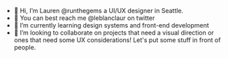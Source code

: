 - 👋 Hi, I’m Lauren @runthegems a UI/UX designer in Seattle.
- 👀 You can best reach me @leblanclaur on twitter
- 🌱 I’m currently learning design systems and front-end development
- 💞️ I’m looking to collaborate on projects that need a visual direction or ones that need some UX considerations! Let's put some stuff in front of people. 

<!---
runthegems/runthegems is a ✨ special ✨ repository because its `README.md` (this file) appears on your GitHub profile.
You can click the Preview link to take a look at your changes.
--->
